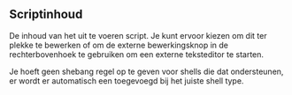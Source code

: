 ## Scriptinhoud

De inhoud van het uit te voeren script. Je kunt ervoor kiezen om dit ter plekke te bewerken of om de externe bewerkingsknop in de rechterbovenhoek te gebruiken om een externe teksteditor te starten.

Je hoeft geen shebang regel op te geven voor shells die dat ondersteunen, er wordt er automatisch een toegevoegd bij het juiste shell type.

